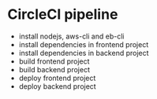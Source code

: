 # CircleCI pipeline

- install nodejs, aws-cli and eb-cli
- install dependencies in frontend project
- install dependencies in backend project
- build frontend project
- build backend project
- deploy frontend project
- deploy backend project

